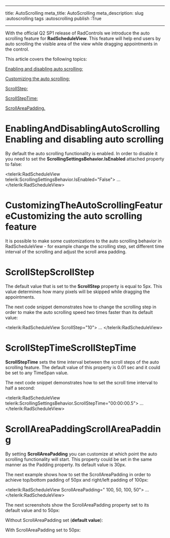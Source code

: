 ___
title: AutoScrolling
meta_title: AutoScrolling
meta_description: 
slug :autoscrolling
tags :autoscrolling
publish :True
___


With the official Q2 SP1 release of RadControls we introduce the auto scrolling feature for __RadScheduleView__. This feature will help end users by auto scrolling the visible area of the view while dragging appointments in the control.

This article covers the following topics:

[Enabling and disabling auto scrolling;](#EnablingAndDisablingAutoScrolling)

[Customizing the auto scrolling:](#CustomizingTheAutoScrollingFeature)

[ScrollStep;](#ScrollStep)

[ScrollStepTime;](#ScrollStepTime)

[ScrollAreaPadding.](#ScrollAreaPadding)

# EnablingAndDisablingAutoScrollingEnabling and disabling auto scrolling

By default the auto scrolling functionality is enabled. In order to disable it you need to set the __ScrollingSettingsBehavior.IsEnabled__ attached property to false:


<telerik:RadScheduleView telerik:ScrollingSettingsBehavior.IsEnabled="False">
	...
</telerik:RadScheduleView>

# CustomizingTheAutoScrollingFeatureCustomizing the auto scrolling feature

It is possible to make some customizations to the auto scrolling behavior in RadScheduleView - for example change the scrolling step, set different time interval of the scrolling and adjust the scroll area padding.

# ScrollStepScrollStep

The default value that is set to the __ScrollStep__ property is equal to 5px. This value determines how many pixels will be skipped while dragging the appointments.

The next code snippet demonstrates how to change the scrolling step in order to make the auto scrolling speed two times faster than its default value:


<telerik:RadScheduleView ScrollStep="10">
	…
</telerik:RadScheduleView>

# ScrollStepTimeScrollStepTime

__ScrollStepTime__ sets the time interval between the scroll steps of the auto scrolling feature. The default value of this property is 0.01 sec and it could be set to any TimeSpan value.

The next code snippet demonstrates how to set the scroll time interval to half a second:


<telerik:RadScheduleView telerik:ScrollingSettingsBehavior.ScrollStepTime="00:00:00.5">
	…
</telerik:RadScheduleView>

# ScrollAreaPaddingScrollAreaPadding

By setting __ScrollAreaPadding__ you can customize at which point the auto scrolling functionality will start. This property could be set in the same manner as the Padding property.  Its default value is 30px.

The next example shows how to set the ScrollAreaPadding in order to achieve top/bottom padding of 50px and right/left padding of 100px:


<telerik:RadScheduleView ScrollAreaPadding=" 100, 50, 100, 50">
	…
</telerik:RadScheduleView>

The next screenshots show the ScrollAreaPadding property set to its default value and to 50px:

Without ScrollAreaPadding set (__default value__):





With ScrollAreaPadding set to 50px:




